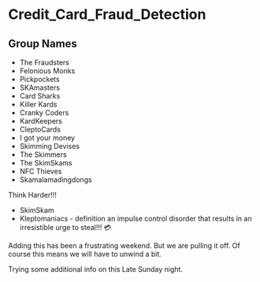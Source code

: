 # Credit_Card_Fraud_Detection

## Group Names

- The Fraudsters
- Felonious Monks
- Pickpockets
- SKAmasters
- Card Sharks
- Killer Kards
- Cranky Coders
- KardKeepers
- CleptoCards
- I got your money
- Skimming Devises
- The Skimmers
- The SkimSkams
- NFC Thieves
- Skamalamadingdongs


Think Harder!!!
- SkimSkam
- Kleptomaniacs - definition an impulse control disorder that results in an irresistible urge to steal!!! 
:credit_card:


Adding
this has been a frustrating weekend.  But we are pulling it off.
Of course this means we will have to unwind a bit.

Trying some additional info on this Late Sunday night.   